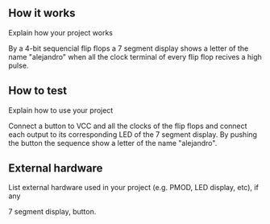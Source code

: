 <!---

This file is used to generate your project datasheet. Please fill in the information below and delete any unused
sections.

You can also include images in this folder and reference them in the markdown. Each image must be less than
512 kb in size, and the combined size of all images must be less than 1 MB.
-->

## How it works

Explain how your project works

By a 4-bit sequencial flip flops a 7 segment display shows a letter of the name "alejandro" when all the clock terminal of every flip flop recives a high pulse.


## How to test

Explain how to use your project

Connect a button to VCC and all the clocks of the flip flops and connect each output to its corresponding LED of the 7 segment display. By pushing the button the sequence show a letter of the name "alejandro".


## External hardware

List external hardware used in your project (e.g. PMOD, LED display, etc), if any

7 segment display, button.

